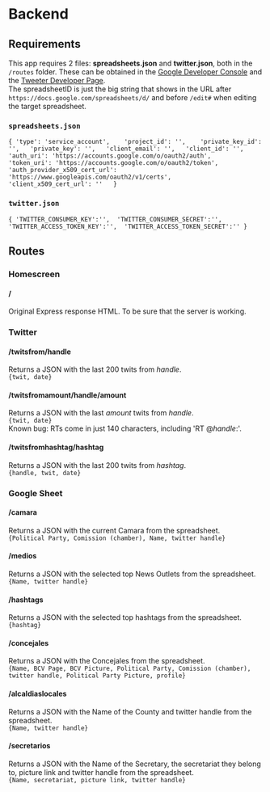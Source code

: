 # Backend
## Requirements
This app requires 2 files: **spreadsheets.json** and **twitter.json**, both in the `/routes` folder. These can be obtained in the [Google Developer Console](https://console.developers.google.com/) and the [Tweeter Developer Page](https://developer.twitter.com/).  
The spreadsheetID is just the big string that shows in the URL after `https://docs.google.com/spreadsheets/d/` and before `/edit#` when editing the target spreadsheet.
### `spreadsheets.json`
`{
  'type': 'service_account',   
  'project_id': '',   
  'private_key_id': '',  
  'private_key': '',  
  'client_email': '',  
  'client_id': '',  
  'auth_uri': 'https://accounts.google.com/o/oauth2/auth',  
  'token_uri': 'https://accounts.google.com/o/oauth2/token',  
  'auth_provider_x509_cert_url': 'https://www.googleapis.com/oauth2/v1/certs',  
  'client_x509_cert_url': ''  
}` 
### `twitter.json`
`{
    'TWITTER_CONSUMER_KEY':'', 
    'TWITTER_CONSUMER_SECRET':'', 
    'TWITTER_ACCESS_TOKEN_KEY':'', 
    'TWITTER_ACCESS_TOKEN_SECRET':''
}`

## Routes

### Homescreen
#### / 
Original Express response HTML. To be sure that the server is working.
### Twitter
#### /twitsfrom/handle
Returns a JSON with the last 200 twits from _handle_.  
`{twit, date}`  
#### /twitsfromamount/handle/amount
Returns a JSON with the last _amount_ twits from _handle_.  
`{twit, date}`  
Known bug: RTs come in just 140 characters, including 'RT @_handle_:'.
#### /twitsfromhashtag/hashtag
Returns a JSON with the last 200 twits from _hashtag_.  
`{handle, twit, date}`  
### Google Sheet
#### /camara
Returns a JSON with the current Camara from the spreadsheet.  
`{Political Party, Comission (chamber), Name, twitter handle}`  
#### /medios
Returns a JSON with the selected top News Outlets from the spreadsheet.  
`{Name, twitter handle}`  
#### /hashtags
Returns a JSON with the selected top hashtags from the spreadsheet.  
`{hashtag}`  
#### /concejales
Returns a JSON with the Concejales from the spreadsheet.  
`{Name, BCV Page, BCV Picture, Political Party, Comission (chamber), twitter handle, Political Party Picture, profile}`  
#### /alcaldiaslocales
Returns a JSON with the Name of the County and twitter handle from the spreadsheet.  
`{Name, twitter handle}`  
#### /secretarios
Returns a JSON with the Name of the Secretary, the secretariat they belong to, picture link and twitter handle from the spreadsheet.  
`{Name, secretariat, picture link, twitter handle}`  
